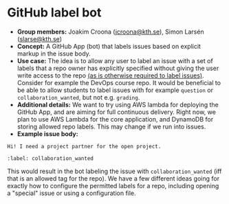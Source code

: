 # GitHub label bot

* **Group members:** Joakim Croona (jcroona@kth.se), Simon Larsén
  (slarse@kth.se)
* **Concept:** A GitHub App (bot) that labels issues based on explicit markup
  in the issue body.
* **Use case:** The idea is to allow any user to label an issue with a set of
  labels that a repo owner has explicitly specified without giving the user
  write access to the repo
  [(as is otherwise required to label issues)](https://help.github.com/en/articles/applying-labels-to-issues-and-pull-requests).
  Consider for example the DevOps course repo. It would be beneficial to be
  able to allow students to label issues with for example `question` or
  `collaboration_wanted`, but not e.g. `grading`.
* **Additional details:** We want to try using AWS lambda for deploying the
  GitHub App, and are aiming for full continuous delivery. Right now, we plan
  to use AWS Lambda for the core application, and DynamoDB for storing allowed
  repo labels. This may change if we run into issues.
* **Example issue body:**

```
Hi! I need a project partner for the open project.

:label: collaboration_wanted
```
This would result in the bot labeling the issue with `collaboration_wanted`
(iff that is an allowed tag for the repo). We have a few different ideas going
for exactly how to configure the permitted labels for a repo, including opening
a "special" issue or using a configuration file.

